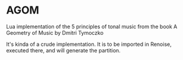 AGOM
====

Lua implementation of the 5 principles of tonal music from the book A
Geometry of Music by Dmitri Tymoczko

It's kinda of a crude implementation. It is to be imported in Renoise,
executed there, and will generate the partition.
